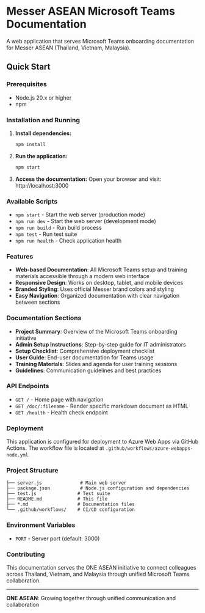 # Messer ASEAN Microsoft Teams Documentation

A web application that serves Microsoft Teams onboarding documentation for Messer ASEAN (Thailand, Vietnam, Malaysia).

## Quick Start

### Prerequisites
- Node.js 20.x or higher
- npm

### Installation and Running

1. **Install dependencies:**
   ```bash
   npm install
   ```

2. **Run the application:**
   ```bash
   npm start
   ```

3. **Access the documentation:**
   Open your browser and visit: http://localhost:3000

### Available Scripts

- `npm start` - Start the web server (production mode)
- `npm run dev` - Start the web server (development mode) 
- `npm run build` - Run build process
- `npm test` - Run test suite
- `npm run health` - Check application health

### Features

- **Web-based Documentation**: All Microsoft Teams setup and training materials accessible through a modern web interface
- **Responsive Design**: Works on desktop, tablet, and mobile devices
- **Branded Styling**: Uses official Messer brand colors and styling
- **Easy Navigation**: Organized documentation with clear navigation between sections

### Documentation Sections

- **Project Summary**: Overview of the Microsoft Teams onboarding initiative
- **Admin Setup Instructions**: Step-by-step guide for IT administrators
- **Setup Checklist**: Comprehensive deployment checklist
- **User Guide**: End-user documentation for Teams usage
- **Training Materials**: Slides and agenda for user training sessions
- **Guidelines**: Communication guidelines and best practices

### API Endpoints

- `GET /` - Home page with navigation
- `GET /doc/:filename` - Render specific markdown document as HTML
- `GET /health` - Health check endpoint

### Deployment

This application is configured for deployment to Azure Web Apps via GitHub Actions. The workflow file is located at `.github/workflows/azure-webapps-node.yml`.

### Project Structure

```
├── server.js              # Main web server
├── package.json           # Node.js configuration and dependencies  
├── test.js               # Test suite
├── README.md             # This file
├── *.md                  # Documentation files
└── .github/workflows/    # CI/CD configuration
```

### Environment Variables

- `PORT` - Server port (default: 3000)

### Contributing

This documentation serves the ONE ASEAN initiative to connect colleagues across Thailand, Vietnam, and Malaysia through unified Microsoft Teams collaboration.

---

**ONE ASEAN**: Growing together through unified communication and collaboration